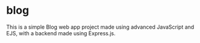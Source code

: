 # blog
This is a simple Blog web app project made using advanced JavaScript and EJS, with a backend made using Express.js.

